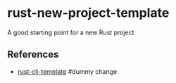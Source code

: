 # rust-new-project-template
A good starting point for a new Rust project

## References

* [rust-cli-template](https://github.com/kbknapp/rust-cli-template)
#dummy change
